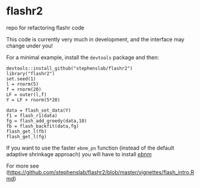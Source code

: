 # flashr2
repo for refactoring flashr code

This code is currently very much in development, and the interface may change
under you! 

For a minimal example, install the `devtools` package and then:
```
devtools::install_github("stephenslab/flashr2")
library("flashr2")
set.seed(1)
l = rnorm(5)
f = rnorm(20)
LF = outer(l,f)
Y = LF + rnorm(5*20)

data = flash_set_data(Y)
f1 = flash_r1(data)
fg = flash_add_greedy(data,10)
fb = flash_backfit(data,fg)
flash_get_l(fb)
flash_get_l(fg)
```

If you want to use the faster `ebnm_pn` function (instead of the default adaptive shrinkage approach) you will have to install 
[*ebnm*](https://github.com/stephenslab/ebnm/)

For more see 
(https://github.com/stephenslab/flashr2/blob/master/vignettes/flash_intro.Rmd)
